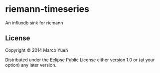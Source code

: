 # riemann-timeseries

An influxdb sink for riemann

## License

Copyright © 2014 Marco Yuen

Distributed under the Eclipse Public License either version 1.0 or (at your
option) any later version.
